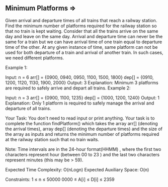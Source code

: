 Minimum Platforms   =>
-------------------



Given arrival and departure times of all trains that reach a railway station. Find the minimum number of platforms required for the railway station so that no train is kept waiting.
Consider that all the trains arrive on the same day and leave on the same day. Arrival and departure time can never be the same for a train but we can have arrival time of one train equal to departure time of the other. At any given instance of time, same platform can not be used for both departure of a train and arrival of another train. In such cases, we need different platforms.


Example 1:

Input: n = 6 
arr[] = {0900, 0940, 0950, 1100, 1500, 1800}
dep[] = {0910, 1200, 1120, 1130, 1900, 2000}
Output: 3
Explanation: 
Minimum 3 platforms are required to 
safely arrive and depart all trains.
Example 2:

Input: n = 3
arr[] = {0900, 1100, 1235}
dep[] = {1000, 1200, 1240}
Output: 1
Explanation: Only 1 platform is required to 
safely manage the arrival and departure 
of all trains. 

Your Task:
You don't need to read input or print anything. Your task is to complete the function findPlatform() which takes the array arr[] (denoting the arrival times), array dep[] (denoting the departure times) and the size of the array as inputs and returns the minimum number of platforms required at the railway station such that no train waits.

Note: Time intervals are in the 24-hour format(HHMM) , where the first two characters represent hour (between 00 to 23 ) and the last two characters represent minutes (this may be > 59).


Expected Time Complexity: O(nLogn)
Expected Auxiliary Space: O(n)


Constraints:
1 ≤ n ≤ 50000
0000 ≤ A[i] ≤ D[i] ≤ 2359
